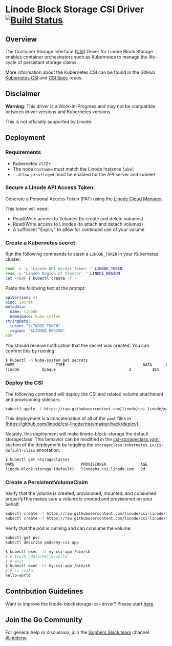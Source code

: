 # Linode Block Storage CSI Driver [![Build Status](https://travis-ci.org/linode/csi-linode.svg?branch=master)](https://travis-ci.org/linode/csi-linode)

## Overview
The Container Storage Interface ([CSI](https://github.com/container-storage-interface/spec)) Driver for Linode Block Storage enables container orchestrators such as Kubernetes to manage the life-cycle of persistant storage claims.

More information about the Kubernetes CSI can be found in the GitHub [Kubernetes CSI](https://kubernetes-csi.github.io/docs/Example.html) and [CSI Spec](https://github.com/container-storage-interface/spec/) repos.

## Disclaimer

**Warning**: This driver is a Work-In-Progress and may not be compatible between driver versions and Kubernetes versions.

This is not officially supported by Linode.

## Deployment

### Requirements

* Kubernetes v1.12+
* The node `hostname` must match the Linode Instance `label`
* `--allow-privileged` must be enabled for the API server and kubelet

### Secure a Linode API Access Token:

Generate a Personal Access Token (PAT) using the [Linode Cloud Manager](https://cloud.linode.com/profile/tokens).

This token will need:

* Read/Write access to Volumes (to create and delete volumes)
* Read/Write access to Linodes (to attach and detach volumes)
* A sufficient "Expiry" to allow for continued use of your volume

### Create a Kubernetes secret

Run the following commands to stash a `LINODE_TOKEN` in your Kubernetes cluster:

```bash
read -s -p "Linode API Access Token: " LINODE_TOKEN
read -p "Linode Region of Cluster: " LINODE_REGION
cat <<EOF | kubectl create -f -
```

Paste the following text at the prompt:

```yaml
apiVersion: v1
kind: Secret
metadata:
  name: linode
  namespace: kube-system
stringData:
  token: "$LINODE_TOKEN"
  region: "$LINODE_REGION"
EOF
```

You should receive notification that the secret was created.  You can confirm this by running:

```sh
$ kubectl -n kube-system get secrets
NAME                  TYPE                                  DATA      AGE
linode          Opaque                                2         18h
```

### Deploy the CSI

The following command will deploy the CSI and related volume attachment and provisioning sidecars:

```sh
kubectl apply -f https://raw.githubusercontent.com/linode/csi-linode/master/hack/deploy/releases/csi-linode-v0.0.1.yaml
```

This deployment is a concatenation of all of the `yaml` files in [https://github.com/linode/csi-linode/tree/master/hack/deploy].

Notably, this deployment will make linode-block-storage the default storageclass.  This behavior can be modified in the [csi-storageclass.yaml](https://github.com/linode/csi-linode/blob/master/hack/deploy/csi-storageclass.yaml) section of the deployment by toggling the `storageclass.kubernetes.io/is-default-class` annotation.

```sh
$ kubectl get storageclasses
NAME                             PROVISIONER               AGE
linode-block-storage (default)   linodebs.csi.linode.com   2d
```

### Create a PersistentVolumeClaim

Verify that the volume is created, provisioned, mounted, and consumed properlyThis makes sure a volume is created and provisioned on your behalf:

```sh
kubectl create -f https://raw.githubusercontent.com/linode/csi-linode/master/hack/deploy/example/csi-pvc.yaml
kubectl create -f https://raw.githubusercontent.com/linode/csi-linode/master/hack/deploy/example/csi-app.yaml
```

Verify that the pod is running and can consume the volume:

```sh
kubectl get pvc
kubectl describe pods/my-csi-app
```

```sh
$ kubectl exec -it my-csi-app /bin/sh
/ # touch /data/hello-world
/ # exit
$ kubectl exec -ti my-csi-app /bin/sh
/ # ls /data
hello-world
```

## Contribution Guidelines

Want to improve the linode-blockstorage-csi-driver? Please start [here](/CONTRIBUTING.md).

## Join the Go Community

For general help or discussion, join the [Gophers Slack team](https://gophers.slack.com) channel [#linodego](https://gophers.slack.com/messages/CAG93EB2S).

